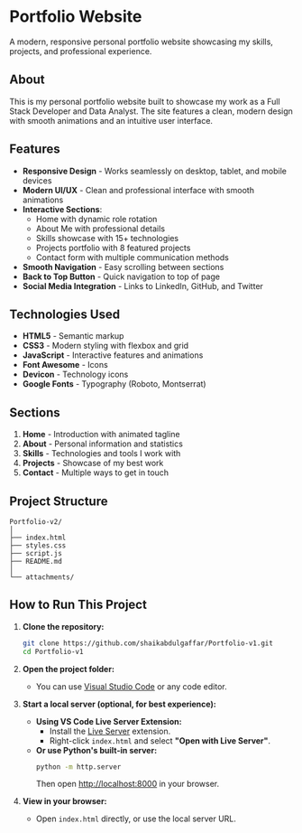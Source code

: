 # Portfolio Website

A modern, responsive personal portfolio website showcasing my skills, projects, and professional experience.

## About

This is my personal portfolio website built to showcase my work as a Full Stack Developer and Data Analyst. The site features a clean, modern design with smooth animations and an intuitive user interface.

## Features

- **Responsive Design** - Works seamlessly on desktop, tablet, and mobile devices
- **Modern UI/UX** - Clean and professional interface with smooth animations
- **Interactive Sections**:
  - Home with dynamic role rotation
  - About Me with professional details
  - Skills showcase with 15+ technologies
  - Projects portfolio with 8 featured projects
  - Contact form with multiple communication methods
- **Smooth Navigation** - Easy scrolling between sections
- **Back to Top Button** - Quick navigation to top of page
- **Social Media Integration** - Links to LinkedIn, GitHub, and Twitter

## Technologies Used

- **HTML5** - Semantic markup
- **CSS3** - Modern styling with flexbox and grid
- **JavaScript** - Interactive features and animations
- **Font Awesome** - Icons
- **Devicon** - Technology icons
- **Google Fonts** - Typography (Roboto, Montserrat)

## Sections

1. **Home** - Introduction with animated tagline
2. **About** - Personal information and statistics
3. **Skills** - Technologies and tools I work with
4. **Projects** - Showcase of my best work
5. **Contact** - Multiple ways to get in touch

## Project Structure

```
Portfolio-v2/
│
├── index.html
├── styles.css
├── script.js
├── README.md
│
└── attachments/
```

## How to Run This Project

1. **Clone the repository:**
   ```sh
   git clone https://github.com/shaikabdulgaffar/Portfolio-v1.git
   cd Portfolio-v1
   ```

2. **Open the project folder:**
   - You can use [Visual Studio Code](https://code.visualstudio.com/) or any code editor.

3. **Start a local server (optional, for best experience):**
   - **Using VS Code Live Server Extension:**
     - Install the [Live Server](https://marketplace.visualstudio.com/items?itemName=ritwickdey.LiveServer) extension.
     - Right-click `index.html` and select **"Open with Live Server"**.
   - **Or use Python's built-in server:**
     ```sh
     python -m http.server
     ```
     Then open [http://localhost:8000](http://localhost:8000) in your browser.

4. **View in your browser:**
   - Open `index.html` directly, or use the local server URL.